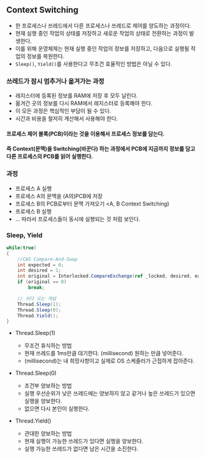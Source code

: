 ## Context Switching
- 한 프로세스나 쓰레드에서 다른 프로세스나 쓰레드로 제어를 양도하는 과정이다.
- 현재 실행 중인 작업의 상태를 저장하고 새로운 작업의 상태로 전환하는 과정이 발생한다.
- 이를 위해 운영체제는 현재 실행 중인 작업의 정보를 저장하고, 다음으로 실행될 작업의 정보를 복원한다.
- `Sleep()`, `Yield()`를 사용한다고 무조건 효율적인 방법은 아닐 수 있다.

### 쓰레드가 잠시 멈추거나 옮겨가는 과정
- 레지스터에 등록된 정보를 RAM에 저장 후 모두 날린다.
- 옮겨간 곳의 정보를 다시 RAM에서 레지스터로 등록해야 한다.
- 이 모든 과정은 핵심적인 부담이 될 수 있다.
- 시간과 비용을 철저히 계산해서 사용해야 한다.

#### 프로세스 제어 블록(PCB)이라는 것을 이용해서 프로세스 정보를 담는다.
#### 즉 Context(문맥)을 Switching(바꾼다) 하는 과정에서 PCB에 지금까지 정보를 담고 다른 프로세스의 PCB를 읽어 실행한다.
### 과정
- 프로세스 A 실행
- 프로세스 A의 문맥을 (A의)PCB에 저장
- 프로세스 B의 PCB로부터 문맥 가져오기 <A, B Context Switching)
- 프로세스 B 실행
- ... 따라서 프로세스들이 동시에 실행되는 것 처럼 보인다.

### Sleep, Yield
```C#
while(true)
{
    //CAS Compare-And-Swap
    int expected = 0;
    int desired = 1;
    int original = Interlocked.CompareExchange(ref _locked, desired, expected);
    if (original == 0)
        break;

    // 쉬다 오는 개념
    Thread.Sleep(1);
    Thread.Sleep(0);
    Thread.Yield();
}
```

- Thread.Sleep(1)
  - 무조건 휴식하는 방법
  - 현재 쓰레드를 1ms만큼 대기한다. (millisecond) 원하는 만큼 넣어준다.
  - (millisecond)는 내 희망사항이고 실제로 OS 스케줄러가 근접하게 잡아준다.
 
- Thread.Sleep(0)
  - 조건부 양보하는 방법
  - 실행 우선순위가 낮은 쓰레드에는 양보하지 않고 같거나 높은 쓰레드가 있으면 실행을 양보한다.
  - 없으면 다시 본인이 실행한다.
 
- Thread.Yield()
  - 관대한 양보하는 방법
  - 현재 실행이 가능한 쓰레드가 있다면 실행을 양보한다.
  - 실행 가능한 쓰레드가 없다면 남은 시간을 소진한다.
